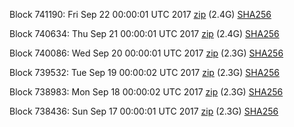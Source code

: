 Block 741190: Fri Sep 22 00:00:01 UTC 2017 [zip](https://transfer.sh/9WYpX/bootstrap.dat.20170922.zip) (2.4G) [SHA256](https://transfer.sh/IH14S/sha256.txt)

Block 740634: Thu Sep 21 00:00:01 UTC 2017 [zip](https://transfer.sh/K7yCR/bootstrap.dat.20170921.zip) (2.4G) [SHA256](https://transfer.sh/hDYCk/sha256.txt)

Block 740086: Wed Sep 20 00:00:01 UTC 2017 [zip](https://transfer.sh/DH99k/bootstrap.dat.20170920.zip) (2.3G) [SHA256](https://transfer.sh/FnNjj/sha256.txt)

Block 739532: Tue Sep 19 00:00:02 UTC 2017 [zip](https://transfer.sh/dTC0d/bootstrap.dat.20170919.zip) (2.3G) [SHA256](https://transfer.sh/IDPtu/sha256.txt)

Block 738983: Mon Sep 18 00:00:02 UTC 2017 [zip](https://transfer.sh/7Cj8P/bootstrap.dat.20170918.zip) (2.3G) [SHA256](https://transfer.sh/IsQIK/sha256.txt)

Block 738436: Sun Sep 17 00:00:01 UTC 2017 [zip](https://transfer.sh/g4lAJ/bootstrap.dat.20170917.zip) (2.3G) [SHA256](https://transfer.sh/YmdCP/sha256.txt)
